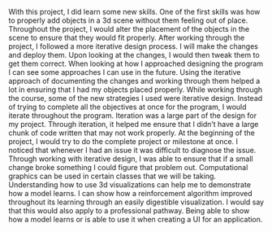   With this project, I did learn some new skills. One of the first skills was how to properly add objects in a 3d scene without them feeling out of place. Throughout the project, I would alter the placement of the objects in the scene to ensure that they would fit properly. After working through the project, I followed a more iterative design process. I will make the changes and deploy them. Upon looking at the changes, I would then tweak them to get them correct. When looking at how I approached designing the program I can see some approaches I can use in the future. Using the iterative approach of documenting the changes and working through them helped a lot in ensuring that I had my objects placed properly.
  While working through the course, some of the new strategies I used were iterative design. Instead of trying to complete all the objectives at once for the program, I would iterate throughout the program. Iteration was a large part of the design for my project. Through iteration, it helped me ensure that I didn’t have a large chunk of code written that may not work properly. At the beginning of the project, I would try to do the complete project or milestone at once. I noticed that whenever I had an issue it was difficult to diagnose the issue. Through working with iterative design, I was able to ensure that if a small change broke something I could figure that problem out.
  Computational graphics can be used in certain classes that we will be taking. Understanding how to use 3d visualizations can help me to demonstrate how a model learns. I can show how a reinforcement algorithm improved throughout its learning through an easily digestible visualization. I would say that this would also apply to a professional pathway. Being able to show how a model learns or is able to use it when creating a UI for an application.
